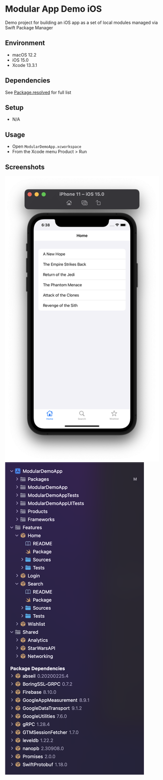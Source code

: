 # Modular App Demo iOS 
Demo project for building an iOS app as a set of local modules managed via Swift Package Manager

## Environment
- macOS 12.2
- iOS 15.0
- Xcode 13.3.1

## Dependencies
See [Package.resolved](https://github.com/madhikarma/modular-app-demo-ios-swiftpm/blob/main/ModularDemoApp.xcworkspace/xcshareddata/swiftpm/Package.resolved) for full list

## Setup
- N/A

## Usage
- Open `ModularDemoApp.xcworkspace`
- From the Xcode menu Product > Run

## Screenshots

<img src="docs/screenshot-1.png" style="height=50%;width=50%">
<img src="docs/screenshot-2.png" style="height=50%;width=50%">